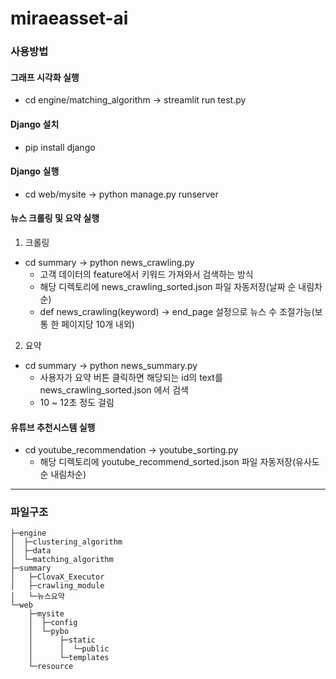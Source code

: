 # miraeasset-ai

### 사용방법

#### 그래프 시각화 실행

- cd engine/matching_algorithm -> streamlit run test.py

#### Django 설치

- pip install django

#### Django 실행

- cd web/mysite -> python manage.py runserver

#### 뉴스 크롤링 및 요약 실행
1. 크롤링
- cd summary -> python news_crawling.py
    - 고객 데이터의 feature에서 키워드 가져와서 검색하는 방식
    - 해당 디렉토리에 news_crawling_sorted.json 파일 자동저장(날짜 순 내림차순)
    - def news_crawling(keyword) -> end_page 설정으로 뉴스 수 조절가능(보통 한 페이지당 10개 내외)
 
2. 요약
- cd summary -> python news_summary.py
    - 사용자가 요약 버튼 클릭하면 해당되는 id의 text를 news_crawling_sorted.json 에서 검색
    - 10 ~ 12초 정도 걸림

#### 유튜브 추천시스템 실행
- cd youtube_recommendation -> youtube_sorting.py
    - 해당 디렉토리에 youtube_recommend_sorted.json 파일 자동저장(유사도 순 내림차순)

---

### 파일구조

<!-- prettier-ignore-start -->
```
├─engine
│  ├─clustering_algorithm
│  ├─data
│  └─matching_algorithm
├─summary
│   ├─ClovaX_Executor
│   ├─crawling_module
│   └─뉴스요약
└─web
    ├─mysite
    │  ├─config
    │  └─pybo
    │      ├─static
    │      │  └─public
    │      └─templates
    └─resource
```
<!-- prettier-ignore-end -->
